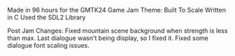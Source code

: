 Made in 96 hours for the GMTK24 Game Jam
Theme: Built To Scale
Written in C
Used the SDL2 Library

Post Jam Changes:
Fixed mountain scene background when strength is less than max.
Last dialogue wasn't being display, so I fixed it.
Fixed some dialogue font scaling issues.
